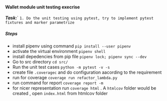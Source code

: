 #### Wallet module unit testing execrise
***Task:***`
        ```1. Do the unit testing using pytest, try to implement pytest fixtures and marker parametrize```
##### Steps
* install pipenv using command ```pip install --user pipenv```
* activate the virtual environment ```pipenv shell```
* install depedencies from pip file ```pipenv lock; pipenv sync --dev```
* Go to src directory ```cd src/```
* Run the unit test cases ```python -m pytest -v -s```
* create file ```.coveragec``` and do configuration aacording to the requirement
* run for coverage ```coverage run refactor_lambda.py```
* run command for report ```coverage report -m```
* for nicer representation run ```coverage html``` . A ```htmlcov``` folder would be created , open ```index.html``` from htmlcov folder

